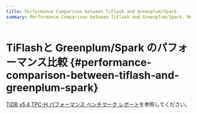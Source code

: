 ```yaml
---
title: Performance Comparison between TiFlash and Greenplum/Spark
summary: Performance Comparison between TiFlash and Greenplum/Spark. Refer to TiDB v5.4 TPC-H performance benchmarking report for details.
---
```


# TiFlashと Greenplum/Spark のパフォーマンス比較 {#performance-comparison-between-tiflash-and-greenplum-spark}

[TiDB v5.4 TPC-H パフォーマンス ベンチマーク レポート](https://docs.pingcap.com/tidb/stable/v5.4-performance-benchmarking-with-tpch)を参照してください。
